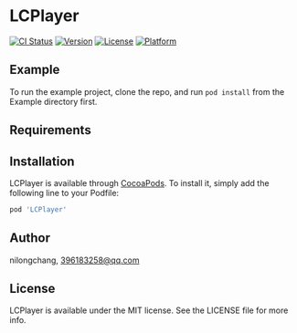 # LCPlayer

[![CI Status](https://img.shields.io/travis/nilongchang/LCPlayer.svg?style=flat)](https://travis-ci.org/nilongchang/LCPlayer)
[![Version](https://img.shields.io/cocoapods/v/LCPlayer.svg?style=flat)](https://cocoapods.org/pods/LCPlayer)
[![License](https://img.shields.io/cocoapods/l/LCPlayer.svg?style=flat)](https://cocoapods.org/pods/LCPlayer)
[![Platform](https://img.shields.io/cocoapods/p/LCPlayer.svg?style=flat)](https://cocoapods.org/pods/LCPlayer)

## Example

To run the example project, clone the repo, and run `pod install` from the Example directory first.

## Requirements

## Installation

LCPlayer is available through [CocoaPods](https://cocoapods.org). To install
it, simply add the following line to your Podfile:

```ruby
pod 'LCPlayer'
```

## Author

nilongchang, 396183258@qq.com

## License

LCPlayer is available under the MIT license. See the LICENSE file for more info.
